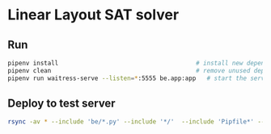 # Linear Layout SAT solver

## Run

```bash                             # attach to the screen session or create a new one with screen -S sat-server
pipenv install                                      # install new dependencies from pipfile
pipenv clean                                        # remove unused dependencies
pipenv run waitress-serve --listen=*:5555 be.app:app   # start the server
```

## Deploy to test server

```bash
rsync -av * --include 'be/*.py' --include '*/'  --include 'Pipfile*' --include '*.md' --include '*.py' --include 'experiment_1_random_graphs.py' --exclude '*' mirco@sofa.fsi.uni-tuebingen.de:/home/mirco/book-embedding/
```
